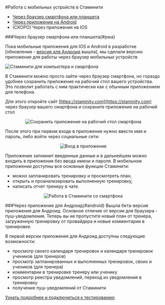 #Работа с мобильных устройств в Стаминити

* [Через браузер смартфона или планшета](#pwa)
* [Через приложение на Android](#android)
* (СКОРО) Через приложения на IOS 

###Через браузер смартфона или планшета{#pwa}

Пока мобильные приложения для IOS и Android в разработке [обновление - [версия для Андроид](#android) вышла], мы сделали версию приложения для работы через браузер мобильных устройств

![Стаминити для компьютера и смартфона](http://content.staminity.com/assets/images/mobile-pwa/Desktop-and-mobile2.png)

В Стаминити можно просто зайти через браузер смартфона, но гораздо удобнее сохранить приложение на рабочий стол вашего устройства. Это позволит работать с ним практически как с обычным приложением для телефона.

Для этого откройте сайт [https://staminity.com](https://staminity.com) через браузер вашего смартфона и сохраните приложение на рабочий стол

<p style="text-align:center"><img src="http://content.staminity.com/assets/images/mobile-pwa/save-to-desktop.gif" alt="Сохранить приложение на рабочий стол смартфона"/></p>

После этого при первом входе в приложение нужно ввести имя и пароль, либо войти через социальные сети:

<p style="text-align:center"><img src="http://content.staminity.com/assets/images/mobile-pwa/signin-pwa.gif" alt="Вход в приложение"/></p>

Приложение запомнит введенные данные и в дальнейшем можно входить в приложение без ввода имени и пароля. 
В мобильном приложении доступны все основные функции Стаминити:
* можно запланировать тренировку и просмотреть план, 
* открыть и проанализировать выполненную тренировку,
* написать отчет тренеру в чате.

<p style="text-align:center"><img src="http://content.staminity.com/assets/images/mobile-pwa/signin-and-analyze.gif" alt="Работа в Стаминити со смартфона"/></p>

###Через приложение для Андроид{#android}
Вышла бета-версия приложения для Андроид.
Основное отличие от версии для браузера - пуш-уведомления. Теперь вы не пропустите новый план от тренера, загруженную тренировку от провайдера и новые комментарии в тренировке.

В первой версии приложения для Андроид доступны следующие возможности:
* просмотр своего календаря тренировок и календаря тренировок учеников (для тренеров)
* просмотр запланированных и выполненных тренировок, своих и учеников (для тренера)
* комментарии в тренировке тренеру или ученику
* просмотр реестра уведомлений, переход из уведомления в тренировку
* получение пуш-уведомлений от Стаминити

[Узнать подробнее и подключиться к тестированию
](/zakrytaya-beta/beta-android.md)
